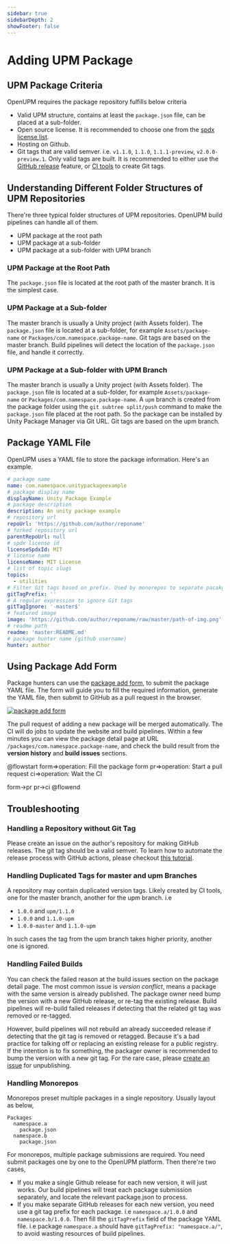 ```yaml
---
sidebar: true
sidebarDepth: 2
showFooter: false
---
```

# Adding UPM Package

## UPM Package Criteria

OpenUPM requires the package repository fulfills below criteria
- Valid UPM structure, contains at least the `package.json` file, can be placed at a sub-folder.
- Open source license. It is recommended to choose one from the [spdx license list](https://spdx.org/licenses/).
- Hosting on Github.
- Git tags that are valid semver. i.e. `v1.1.0`, `1.1.0`, `1.1.1-preview`, `v2.0.0-preview.1`. Only valid tags are built. It is recommended to either use the [GitHub release](https://help.github.com/en/github/administering-a-repository/creating-releases) feature, or [CI tools](https://medium.com/openupm/how-to-maintain-upm-package-part-2-f352fbf5f87c) to create Git tags.

## Understanding Different Folder Structures of UPM Repositories

There're three typical folder structures of UPM repositories. OpenUPM build pipelines can handle all of them.

- UPM package at the root path
- UPM package at a sub-folder
- UPM package at a sub-folder with UPM branch

### UPM Package at the Root Path

The `package.json` file is located at the root path of the master branch. It is the simplest case.

### UPM Package at a Sub-folder

The master branch is usually a Unity project (with Assets folder). The `package.json` file is located at a sub-folder, for example `Assets/package-name` or `Packages/com.namespace.package-name`. Git tags are based on the master branch. Build pipelines will detect the location of the `package.json` file, and handle it correctly.

### UPM Package at a Sub-folder with UPM Branch

The master branch is usually a Unity project (with Assets folder). The `package.json` file is located at a sub-folder, for example `Assets/package-name` or `Packages/com.namespace.package-name`. A `upm` branch is created from the package folder using the `git subtree split/push` command to make the `package.json` file placed at the root path. So the package can be installed by Unity Package Manager via Git URL. Git tags are based on the upm branch.

## Package YAML File

OpenUPM uses a YAML file to store the package information. Here's an example.

```yaml
# package name
name: com.namespace.unitypackageexample
# package display name
displayName: Unity Package Example
# package description
description: An unity package example
# repository url
repoUrl: 'https://github.com/author/reponame'
# forked repository url
parentRepoUrl: null
# spdx license id
licenseSpdxId: MIT
# license name
licenseName: MIT License
# list of topic slugs
topics:
  - utilities
# Filter Git tags based on prefix. Used by monorepos to separate pacakges
gitTagPrefix: ''
# A regular expression to ignore Git tags
gitTagIgnore: '-master$'
# featured image
image: 'https://github.com/author/reponame/raw/master/path-of-img.png'
# readme path
readme: 'master:README.md'
# package hunter name (github username)
hunter: author
```

## Using Package Add Form

Package hunters can use the [package add form](/packages/add/), to submit the package YAML file. The form will guide you to fill the required information, generate the YAML file, then submit to GitHub as a pull request in the browser.

[![package add form](./images/package-add-form.png)](/packages/add/)

The pull request of adding a new package will be merged automatically. The CI will do jobs to update the website and build pipelines. Within a few minutes you can view the package detail page at URL `/packages/com.namespace.package-name`, and check the build result from the **version history** and **build issues** sections.

@flowstart
form=>operation: Fill the package form
pr=>operation: Start a pull request
ci=>operation: Wait the CI

form->pr
pr->ci
@flowend

## Troubleshooting

### Handling a Repository without Git Tag

Please create an issue on the author's repository for making GitHub releases. The git tag should be a valid semver. To learn how to automate the release process with GitHub actions, please checkout [this tutorial](https://medium.com/openupm/how-to-maintain-upm-package-part-2-f352fbf5f87c).

### Handling Duplicated Tags for master and upm Branches

A repository may contain duplicated version tags. Likely created by CI tools, one for the master branch, another for the upm branch. i.e

- `1.0.0` and `upm/1.1.0`
- `1.0.0` and `1.1.0-upm`
- `1.0.0-master` and `1.1.0-upm`

In such cases the tag from the upm branch takes higher priority, another one is ignored.

### Handling Failed Builds

You can check the failed reason at the build issues section on the package detail page. The most common issue is *version conflict*, means a package with the same version is already published. The package owner need bump the version with a new GitHub release, or re-tag the existing release. Build pipelines will re-build failed releases if detecting that the related git tag was removed or re-tagged.

However, build pipelines will not rebuild an already succeeded release if detecting that the git tag is removed or retagged. Because it's a bad practice for talking off or replacing an existing release for a public registry. If the intention is to fix something, the packager owner is recommended to bump the version with a new git tag. For the rare case, please [create an issue](https://github.com/openupm/openupm/issues) for unpublishing.

### Handling Monorepos

Monorepos preset multiple packages in a single repository. Usually layout as below,

```
Packages
  namespace.a
    package.json
  namespace.b
    package.json
```

For monorepos, multiple package submissions are required. You need submit packages one by one to the OpenUPM platform. Then there're two cases,
- If you make a single Github release for each new version, it will just works. Our build pipelines will treat each package submission separately, and locate the relevant package.json to process.
- If you make separate GitHub releases for each new version, you need use a git tag prefix for each package. i.e `namespace.a/1.0.0` and `namespace.b/1.0.0`. Then fill the `gitTagPrefix` field of the package YAML file. i.e package `namespace.a` should have `gitTagPrefix: "namespace.a/"`, to avoid wasting resources of build pipelines.
